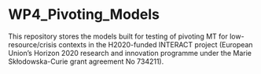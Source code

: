 # WP4_Pivoting_Models
This repository stores the models built for testing of pivoting MT for low-resource/crisis contexts in the H2020-funded INTERACT project (European Union’s Horizon 2020 research and innovation programme under the Marie Skłodowska-Curie grant agreement No 734211).
